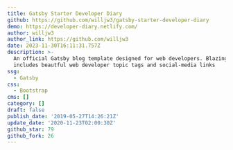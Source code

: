```yaml
---
title: Gatsby Starter Developer Diary
github: https://github.com/willjw3/gatsby-starter-developer-diary
demo: https://developer-diary.netlify.com/
author: willjw3
author_link: https://github.com/willjw3
date: 2023-11-30T16:11:31.757Z
description: >-
  An official Gatsby blog template designed for web developers. Blazing fast, it
  includes beautful web developer topic tags and social-media links
ssg:
  - Gatsby
css:
  - Bootstrap
cms: []
category: []
draft: false
publish_date: '2019-05-27T14:26:21Z'
update_date: '2020-11-23T02:00:30Z'
github_star: 79
github_fork: 26
---
```

